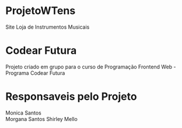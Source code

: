 # ProjetoWTens

Site Loja de Instrumentos Musicais

# Codear Futura
Projeto criado em grupo para o curso de Programação Frontend Web - Programa Codear Futura

# Responsaveis pelo Projeto
Monica Santos <br>
Morgana Santos
Shirley Mello

